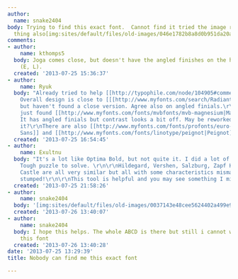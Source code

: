 ```yaml
---
author:
  name: snake2404
body: Trying to find this exact font.  Cannot find it tried the image recognition
  thing also[img:sites/default/files/old-images/046e1782b8a8d0b951da20ac60876631_3964.jpg][img:sites/default/files/old-images/0b051230f869bbb621496f329e0ab1b7_4987.jpg][img:sites/default/files/old-images/0c604862e8328110babb8baa233ab365_3829.jpg]
comments:
- author:
    name: kthomps5
  body: Joga comes close, but doesn't have the angled finishes on the horizontal strokes
    (E, L).
  created: '2013-07-25 15:36:37'
- author:
    name: Ryuk
  body: "Already tried to help [[http://typophile.com/node/104905#comment-561057|here]].
    Overall design is close to [[[http://www.myfonts.com/search/Radiant|Radiant]]
    but haven't found a close version. Agree also on angled finials.\r\n\r\nEDIT:
    just found [[http://www.myfonts.com/fonts/mvbfonts/mvb-magnesium|Magnesium]].
    It has angled finials but contrast looks a bit off. May be reworked version of
    it?\r\nThere are also [[http://www.myfonts.com/fonts/profonts/euro-sans-pro|Euro
    Sans]] and [[http://www.myfonts.com/fonts/linotype/peignot|Peignot]] (of course)."
  created: '2013-07-25 16:54:45'
- author:
    name: Exultnu
  body: "It's a lot like Optima Bold, but not quite it. I did a lot of looking around.
    Tough puzzle to solve. \r\n\r\nHildegard, Vershen, Salzburg, Zapf Humanist 601,
    Castle are all very similar but all with some characteristics mismatching. \r\n\r\nI'm
    stumped!\r\n\r\nThis tool is helpful and you may see something I missed. \r\nhttp://bowfinprintworks.com/SansIDPage07.html"
  created: '2013-07-25 21:58:26'
- author:
    name: snake2404
  body: '[img:sites/default/files/old-images/0037143e48cee5624402a499e9766c70_6128.jpg][img:sites/default/files/old-images/f7f2b172ea9ef84e920697c882c2b44f_6201.jpg]'
  created: '2013-07-26 13:40:07'
- author:
    name: snake2404
  body: I hope this helps. The whole ABCD is there but still i cannot work around
    this font
  created: '2013-07-26 13:40:28'
date: '2013-07-25 13:29:39'
title: Nobody can find me this exact font

---
```


